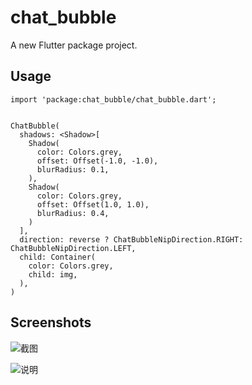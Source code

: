 # chat_bubble

A new Flutter package project.

## Usage
```
import 'package:chat_bubble/chat_bubble.dart';


ChatBubble(
  shadows: <Shadow>[
    Shadow(
      color: Colors.grey,
      offset: Offset(-1.0, -1.0),
      blurRadius: 0.1,
    ),
    Shadow(
      color: Colors.grey,
      offset: Offset(1.0, 1.0),
      blurRadius: 0.4,
    )
  ],
  direction: reverse ? ChatBubbleNipDirection.RIGHT:  ChatBubbleNipDirection.LEFT,
  child: Container(
    color: Colors.grey,
    child: img,
  ),
)
```

## Screenshots

![截图](https://github.com/mrTangYun/flutter_chat_bubble/raw/master/screenshots/Screenshot_1587095358.png)

![说明](https://github.com/mrTangYun/flutter_chat_bubble/raw/master/screenshots/Screenshot_1587095359.png)
